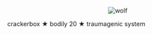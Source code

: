 <p align="center">
  <img src="https://i.imgur.com/dMPxPWd.png" alt="wolf"/>
</p>
crackerbox ★ bodily 20 ★ traumagenic system
